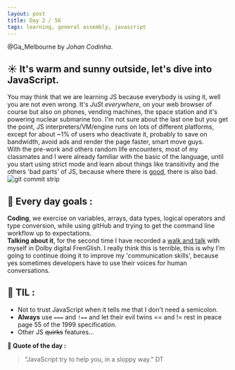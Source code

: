 ```yaml
---
layout: post
title: Day 2 / 56
tags: learning, general assembly, javascript
---
```

@Ga_Melbourne by *Johan Codinha*.  

## :sunny: It's warm and sunny outside, let's dive into JavaScript.  
You may think that we are learning JS because everybody is using it, well you are not even wrong. It's *J*u*S*t *everywhere*, on your web browser of course but also on phones, vending machines, the space station and it's powering nuclear submarine too. I'm not sure about the last one but you get the point, JS interpreters/VM/engine runs on lots of different platforms, except for about ~1% of users who deactivate it,  probably to save on bandwidth, avoid ads and render the page faster, smart move guys.  
With the pre-work and others random life encounters, most of my classmates and I were already familiar with the basic of the language, until you start using strict mode and learn about things like transitivity and the others 'bad parts' of JS, because where there is [good](https://www.youtube.com/watch?v=bo36MrBfTk4), there is also bad.  
![git commit strip](http://www.i.imgur.com/hs2cF2W.png)
 

## :dart: Every day goals :  

**Coding**, we exercise on variables, arrays, data types, logical operators and type conversion, while using gitHub and trying to get the command line workflow up to expectations.  
**Talking about it**, for the second time I have recorded a [walk and talk](https://soundcloud.com/johan-c-819300950/walk-and-talk-day-2-58) with myself in Dolby digital FrenGlish. I really think this is terrible, this is why I'm going to continue doing it to improve my 'communication skills', because yes sometimes developers have to use their voices for human conversations.

## :book: TIL :  
- Not to trust JavaScript when it tells me that I don't need a semicolon.  
- **Always** use `===` and `!==` and let their evil twins == and != rest in peace page 55 of the 1999 specification.
- Other JS ~~quirks~~ features...  

**:shell: Quote of the day :**  

>"JavaScript try to help you, in a sloppy way." DT  
